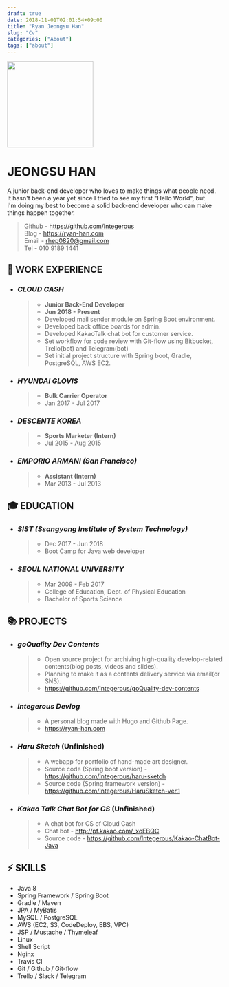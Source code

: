 ```yaml
---
draft: true
date: 2018-11-01T02:01:54+09:00
title: "Ryan Jeongsu Han"
slug: "Cv"
categories: ["About"]
tags: ["about"]
---
```


<img src="https://github.com/Integerous/TIL/blob/master/ETC/images/ryanjs.png?raw=true" width="200" height="200">


# JEONGSU HAN
A junior back-end developer who loves to make things what people need.  
It hasn't been a year yet since I tried to see my first "Hello World", but  
I'm doing my best to become a solid back-end developer who can make things happen together.  

>Github - https://github.com/Integerous  
>Blog - https://ryan-han.com  
>Email - rhep0820@gmail.com  
>Tel - 010 9189 1441

## :briefcase: WORK EXPERIENCE

- ### ***CLOUD CASH***
  >- **Junior Back-End Developer**
  >- **Jun 2018 - Present**
  >- Developed mail sender module on Spring Boot environment.
  >- Developed back office boards for admin.
  >- Developed KakaoTalk chat bot for customer service.
  >- Set workflow for code review with Git-flow using Bitbucket, Trello(bot) and Telegram(bot)
  >- Set initial project structure with Spring boot, Gradle, PostgreSQL, AWS EC2.

- ### ***HYUNDAI GLOVIS***
  >- **Bulk Carrier Operator**
  >- Jan 2017 - Jul 2017
- ### ***DESCENTE KOREA***
  >- **Sports Marketer (Intern)**
  >- Jul 2015 - Aug 2015
- ### ***EMPORIO ARMANI (San Francisco)***
  >- **Assistant (Intern)**
  >- Mar 2013 - Jul 2013
  
## :mortar_board: EDUCATION
- ### ***SIST (Ssangyong Institute of System Technology)***
  >- Dec 2017 - Jun 2018
  >- Boot Camp for Java web developer
  
- ### ***SEOUL NATIONAL UNIVERSITY***
  >- Mar 2009 - Feb 2017
  >- College of Education, Dept. of Physical Education
  >- Bachelor of Sports Science

## :books: PROJECTS
- ### ***goQuality Dev Contents***
  >- Open source project for archiving high-quality develop-related contents(blog posts, videos and slides).
  >- Planning to make it as a contents delivery service via email(or SNS).
  >- https://github.com/Integerous/goQuality-dev-contents
  
- ### ***Integerous Devlog***
  >- A personal blog made with Hugo and Github Page.
  >- https://ryan-han.com

- ### ***Haru Sketch*** (Unfinished)
  >- A webapp for portfolio of hand-made art designer.
  >- Source code (Spring boot version) - https://github.com/Integerous/haru-sketch
  >- Source code (Spring framework version) - https://github.com/Integerous/HaruSketch-ver.1

- ### ***Kakao Talk Chat Bot for CS*** (Unfinished)
  >- A chat bot for CS of Cloud Cash
  >- Chat bot - http://pf.kakao.com/_xoEBQC
  >- Source code - https://github.com/Integerous/Kakao-ChatBot-Java
    
## :zap: SKILLS
- Java 8
- Spring Framework / Spring Boot
- Gradle / Maven
- JPA / MyBatis
- MySQL / PostgreSQL
- AWS (EC2, S3, CodeDeploy, EBS, VPC)
- JSP / Mustache / Thymeleaf
- Linux
- Shell Script
- Nginx
- Travis CI
- Git / Github / Git-flow
- Trello / Slack / Telegram
